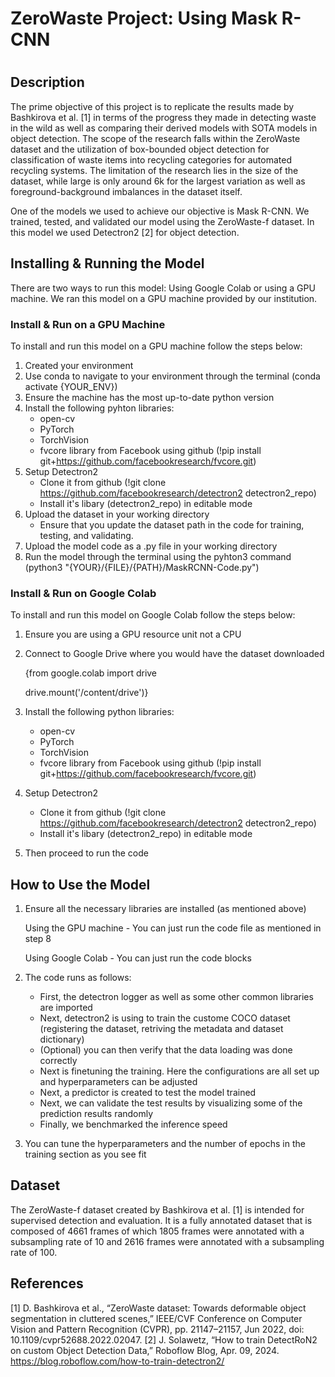 # ZeroWaste Project: Using Mask R-CNN
#
## Description
The prime objective of this project is to replicate the results made by Bashkirova et al. [1] in terms of the progress they made in detecting waste in the wild as well as comparing their derived models with SOTA models in object detection. The scope of the research falls within the ZeroWaste dataset and the utilization of box-bounded object detection for classification of waste items into recycling categories for automated recycling systems. The limitation of the research lies in the size of the dataset, while large is only around 6k for the largest variation as well as foreground-background imbalances in the dataset itself.

One of the models we used to achieve our objective is Mask R-CNN. We trained, tested, and validated our model using the ZeroWaste-f dataset. In this model we used Detectron2 [2] for object detection.

## Installing & Running the Model
There are two ways to run this model: Using Google Colab or using a GPU machine. We ran this model on a GPU machine provided by our institution.

### Install & Run on a GPU Machine
To install and run this model on a GPU machine follow the steps below:
1. Created your environment
2. Use conda to navigate to your environment through the terminal (conda activate {YOUR_ENV})
3. Ensure the machine has the most up-to-date python version
4. Install the following pyhton libraries:
   - open-cv
   - PyTorch
   - TorchVision
   - fvcore library from Facebook using github (!pip install git+https://github.com/facebookresearch/fvcore.git)
5. Setup Detectron2
   - Clone it from github (!git clone https://github.com/facebookresearch/detectron2 detectron2_repo)
   - Install it's libary (detectron2_repo) in editable mode
6. Upload the dataset in your working directory
   - Ensure that you update the dataset path in the code for training, testing, and validating.
7. Upload the model code as a .py file in your working directory
8. Run the model through the terminal using the pyhton3 command (python3 "{YOUR}/{FILE}/{PATH}/MaskRCNN-Code.py")

### Install & Run on Google Colab
To install and run this model on Google Colab follow the steps below:
1. Ensure you are using a GPU resource unit not a CPU
2. Connect to Google Drive where you would have the dataset downloaded

   {from google.colab import drive

   drive.mount('/content/drive')}
3. Install the following python libraries:
   - open-cv
   - PyTorch
   - TorchVision
   - fvcore library from Facebook using github (!pip install git+https://github.com/facebookresearch/fvcore.git)
4. Setup Detectron2
   - Clone it from github (!git clone https://github.com/facebookresearch/detectron2 detectron2_repo)
   - Install it's libary (detectron2_repo) in editable mode
5. Then proceed to run the code
   
## How to Use the Model
1. Ensure all the necessary libraries are installed (as mentioned above)

    Using the GPU machine - You can just run the code file as mentioned in step 8

    Using Google Colab - You can just run the code blocks
2. The code runs as follows:
   - First, the detectron logger as well as some other common libraries are imported
   - Next, detectron2 is using to train the custome COCO dataset (registering the dataset, retriving the metadata and dataset dictionary)
   - (Optional) you can then verify that the data loading was done correctly
   - Next is finetuning the training. Here the configurations are all set up and hyperparameters can be adjusted
   - Next, a predictor is created to test the model trained
   - Next, we can validate the test results by visualizing some of the prediction results randomly
   - Finally, we benchmarked the inference speed 
3. You can tune the hyperparameters and the number of epochs in the training section as you see fit

## Dataset
The ZeroWaste-f dataset created by Bashkirova et al. [1] is intended for supervised detection and evaluation. It is a fully annotated dataset that is composed of 4661 frames of which 1805 frames were annotated with a subsampling rate of 10 and 2616 frames were annotated with a subsampling rate of 100.

## References
[1] D. Bashkirova et al., “ZeroWaste dataset: Towards deformable object segmentation in cluttered scenes,” IEEE/CVF Conference on Computer Vision and Pattern Recognition (CVPR), pp. 21147–21157, Jun 2022, doi: 10.1109/cvpr52688.2022.02047.
[2] J. Solawetz, “How to train DetectRoN2 on custom Object Detection Data,” Roboflow Blog, Apr. 09, 2024. https://blog.roboflow.com/how-to-train-detectron2/

